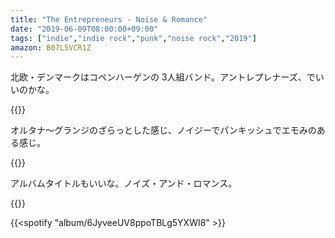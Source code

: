 ```yaml
---
title: "The Entrepreneurs - Noise & Romance"
date: "2019-06-09T08:00:00+09:00"
tags: ["indie","indie rock","punk","noise rock","2019"]
amazon: B07L5VCR1Z
---
```


北欧・デンマークはコペンハーゲンの 3人組バンド。アントレプレナーズ、でいいのかな。

{{<youtube src="s6VqbseGplA" title="The Entrepreneurs - Joaquin">}}

オルタナ〜グランジのざらっとした感じ、ノイジーでパンキッシュでエモみのある感じ。

{{<youtube src="rUGKot1KOCI" title="The Entrepreneurs - Say So!">}}

アルバムタイトルもいいな。ノイズ・アンド・ロマンス。

{{<amazon asin="B07L5VCR1Z" title="The Entrepreneurs - Noise & Romance">}}

{{<spotify "album/6JyveeUV8ppoTBLg5YXWI8" >}}
